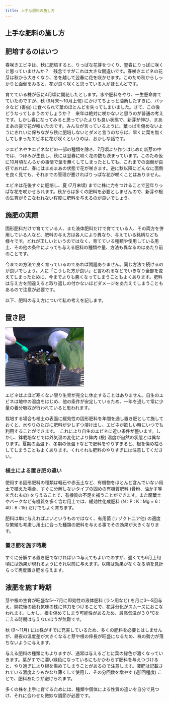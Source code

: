```yaml
---
title: 上手な肥料の施し方
---
```

## 上手な肥料の施し方

## 肥培するのはいつ
春咲きエビネは、秋に肥培すると、りっぱな花芽をつくり、翌春にりっぱに咲くと思っていませんか？　残念ですがこれは大きな間違いです。春咲きエビネの花芽は秋から大きくなり、冬を越して翌春に花を咲かせます。このため秋からしっかりと面倒をみると、花が良く咲くと思っている人がほとんどです。

育てている株が仮に4月頃に開花したとします。水や肥料をやり、一生懸命育てていたのですが、秋 (9月末～10月上旬) にかけてちょっと油断したすきに、バッタなど (害虫) に食べられて葉のほとんどを失ってしまいました。さて、この後どうなってしまうのでしょうか？　来年は絶対に咲かないと思うのが普通の考えです。しかし春になってみると思っていたよりも良い状態で、新芽が伸び、まあまあの姿で花が咲いたのです。みんなが言っているように、葉っぱを傷めないようにきれいに保ちながら秋に肥培しないとダメと言うのならば、早くに葉を無くしてしまったエビネに花が咲くというのは、おかしな話です。

ジエビネやキエビネなどの一部の種類を除き、7月頃より作りはじめた新芽の中では、つぼみが生長し、秋には翌春に咲く花の数も決まっています。このため仮に10月頃なんらかの事情で葉を無くしてしまったとしても、これまでの面倒が良好であれば、春にはまあまあの状態で花が咲きます。逆に秋以降にどんなに面倒を良く見ても、それまでの管理が悪ければりっぱな花が咲くことはありません。

エビネは花後すぐに肥培し、夏 (7月末頃) までに株に力をつけることで翌年りっぱな花を咲かせられます。秋からは多くの肥料を必要としませんので、新芽や根の生育がそこなわれない程度に肥料を与えるのが良いでしょう。

## 施肥の実際
固形肥料だけで育てている人、また液体肥料だけで育てている人、その両方を併用している人など、肥料の与え方は各人により異なり、与えている銘柄なども様々です。どれが正しいというのではなく、育てている種類や使用している用土、その他の条件によっても与える肥料の種類や量、方法も異なるのはあたり前のことです。

今までの方法で良く育っているのであれば問題ありません。同じ方法で続けるのが良いでしょう。人に「こうした方が良い」と言われるなどでいきなり全部を変えてしまったために、今までよりも悪くなってしまうこともよくあります。肥料は与え方を間違えると取り返しの付かないほどダメージをあたえてしまうこともあるので注意が必要です。

以下、肥料の与え方について私の考えを記します。

## 置き肥
<img src="/assets/images/zhho.png" width="250" alt="上手な肥料の施し方 (エビネ, Calanthe) - Ranyuen" />

エビネはよほど寒くない限り生育が完全に休止することはありません。自生のエビネは地中の温度をはじめ、他の条件が安定しているため、一年を通して常に少量の養分吸収が行われていると思われます。

栽培する場合も植土の表面に緩効性の固形肥料を年間を通し置き肥として施しておくと、水やりのたびに肥料が少しずつ溶け出し、エビネが欲しい時にいつでも利用することができます。　これにより自生のエビネに近い条件が整います。しかし、鉢栽培などでは外気温の変化により鉢内 (根) 温度が自然の状態とは異なります。夏期の高温下、冬期の低温下などで肥料をやりすぎると、根を傷め枯らしてしまうこともよくあります。くれぐれも肥料のやりすぎには注意してください。

### 植土による置き肥の違い
使用する固形肥料の種類は軽石や赤玉土など、有機物をほとんど含んでいない用土で植えた場合、すぐに分解しないタイプの固めの有機質肥料 (骨粉、油かす等を含むもの) を与えることで、有機質の不足を補うことができます。また腐葉土やバークなど有機質を多く含む用土では、緩効性化成肥料 (N : P : K : Mg = 6 : 40 : 6 : 15) だけでもよく育ちます。

肥料は単に与えればよいというものではなく、有用菌 (リゾクト二ア他) の適度な繁殖も考慮し用土に合った種類の肥料を与える事でその効果が大きくなります。

### 置き肥を施す時期
すぐに分解する置き肥でなければいつ与えてもよいでのすが、遅くても6月上旬頃には効果が現れるようにそれ以前に与えます。以降は効果がなくなる頃を見計らって再度置き肥を与えます。

## 液肥を施す時期
芽や根の生育が旺盛な5～7月に即効性の液体肥料 (ラン用など) を月に3～5回与え、開花後の疲れ気味の株に体力をつけることで、花芽分化がスムーズにおこなわれます。しかし、根を傷めてしまう可能性があるため、最高気温が３０℃をこえる時期は与えないほうが無難です。

秋 (9～11月) には株がすでに充実しているため、多くの肥料を必要とはしませんが、昼夜の温度差が大きくなると芽や根の伸長が旺盛になるため、株の勢力が落ちないように与えます。

与える肥料の種類にもよりますが、通常は与えるごとに葉の緑色が濃くなっていきます。葉がすでに濃い緑色になっているにもかかわらず肥料を与えつづけると、やり過ぎにより根を傷めてしまうことがあるので注意します。液肥は記載されている濃度よりもかなり薄くして使用し、その分回数を増やす (週1回程度) ことで、肥料あたりが避けられます。 　

多くの株を上手に育てるためには、種類や個体による性質の違いを自分で見つけ、それに合わせた微妙な調節が必要です。
